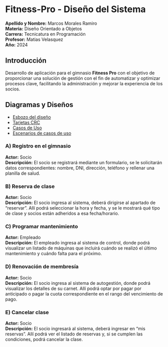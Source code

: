 # Fitness-Pro - Diseño del Sistema
**Apellido y Nombre:** Marcos Morales Ramiro <br />
**Materia:** Diseño Orientado a Objetos <br />
**Carrera:** Tecnicatura en Programación <br />
**Profesor:** Matias Velasquez <br />
**Año:** 2024 <br />

## Introducción

Desarrollo de aplicación para el gimnasio **Fitness Pro** con el objetivo de proporcionar una solución de gestión con el fin de automatizar y optimizar procesos clave, facilitando la administración y mejorar la experiencia de los socios.


## Diagramas y Diseños
- [Esbozo del diseño](https://ucesvirtual-my.sharepoint.com/:w:/g/personal/ramiro_marcos_morales_comunidad_uces_edu_ar/EfXCM9YA-yZAraj0vLvRQGsBUQrFdBAL-h8mxdoP-qwICg?e=IBDu6w)
- [Tarjetas CRC](https://ucesvirtual-my.sharepoint.com/:x:/g/personal/ramiro_marcos_morales_comunidad_uces_edu_ar/EWT9MzTm7CFAlax1E374Od8BLX114N8w785Cty0uWkFdHw?e=41inPQ)
- [Casos de Uso](https://drive.google.com/file/d/1K1Udk-slMIBMKl3wbf9R11YL1O4HnpAX/view?usp=sharing)
-  [Escenarios de casos de uso](https://ucesvirtual-my.sharepoint.com/:x:/g/personal/ramiro_marcos_morales_comunidad_uces_edu_ar/EdqPXRAiQo9ChdBDC7jDfbwBsp3DChpXSRW0JLNbRorj5g?e=UTKYQQ)
### A) Registro en el gimnasio
**Actor:** Socio  
**Descripción:** El socio se registrará mediante un formulario, se le solicitarán datos correspondientes: nombre, DNI, dirección, teléfono y rellenar una planilla de salud.

### B) Reserva de clase
**Actor:** Socio  
**Descripción:** El socio ingresa al sistema, deberá dirigirse al apartado de “reservar”. Allí podrá seleccionar la hora y fecha, y se le mostrará qué tipo de clase y socios están adheridos a esa fecha/horario.

### C) Programar mantenimiento
**Actor:** Empleado  
**Descripción:** El empleado ingresa al sistema de control, donde podrá visualizar un listado de máquinas que incluirá cuándo se realizó el último mantenimiento y cuándo falta para el próximo.

### D) Renovación de membresía
**Actor:** Socio  
**Descripción:** El socio ingresa al sistema de autogestión, donde podrá visualizar los detalles de su carnet. Allí podrá optar por pagar por anticipado o pagar la cuota correspondiente en el rango del vencimiento de pago.

### E) Cancelar clase
**Actor:** Socio  
**Descripción:** El socio ingresará al sistema, deberá ingresar en “mis reservas”. Allí podrá ver el listado de reservas y, si se cumplen las condiciones, podrá cancelar la clase.

